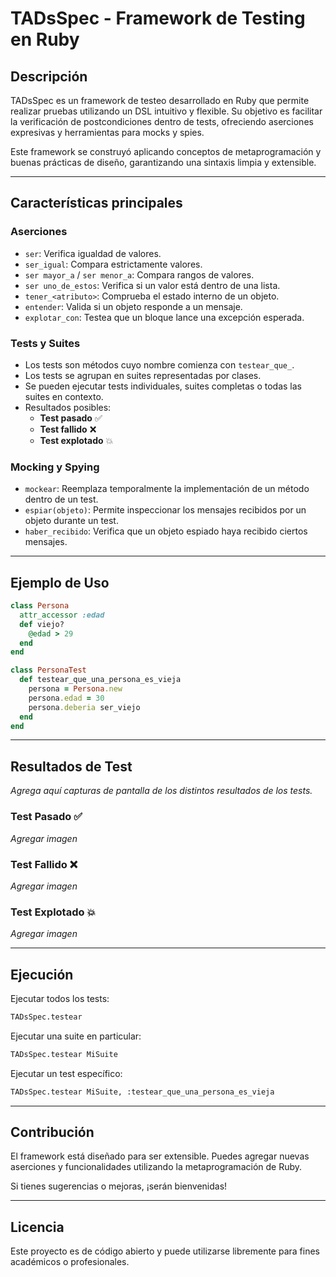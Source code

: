 # TADsSpec - Framework de Testing en Ruby

## Descripción
TADsSpec es un framework de testeo desarrollado en Ruby que permite realizar pruebas utilizando un DSL intuitivo y flexible. Su objetivo es facilitar la verificación de postcondiciones dentro de tests, ofreciendo aserciones expresivas y herramientas para mocks y spies.

Este framework se construyó aplicando conceptos de metaprogramación y buenas prácticas de diseño, garantizando una sintaxis limpia y extensible.

---

## Características principales

### Aserciones
- `ser`: Verifica igualdad de valores.
- `ser_igual`: Compara estrictamente valores.
- `ser mayor_a` / `ser menor_a`: Compara rangos de valores.
- `ser uno_de_estos`: Verifica si un valor está dentro de una lista.
- `tener_<atributo>`: Comprueba el estado interno de un objeto.
- `entender`: Valida si un objeto responde a un mensaje.
- `explotar_con`: Testea que un bloque lance una excepción esperada.

### Tests y Suites
- Los tests son métodos cuyo nombre comienza con `testear_que_`.
- Los tests se agrupan en suites representadas por clases.
- Se pueden ejecutar tests individuales, suites completas o todas las suites en contexto.
- Resultados posibles:
  - **Test pasado** ✅
  - **Test fallido** ❌
  - **Test explotado** 💥

### Mocking y Spying
- `mockear`: Reemplaza temporalmente la implementación de un método dentro de un test.
- `espiar(objeto)`: Permite inspeccionar los mensajes recibidos por un objeto durante un test.
- `haber_recibido`: Verifica que un objeto espiado haya recibido ciertos mensajes.

---

## Ejemplo de Uso

```ruby
class Persona
  attr_accessor :edad
  def viejo?
    @edad > 29
  end
end

class PersonaTest
  def testear_que_una_persona_es_vieja
    persona = Persona.new
    persona.edad = 30
    persona.deberia ser_viejo
  end
end
```

---

## Resultados de Test
_Agrega aquí capturas de pantalla de los distintos resultados de los tests._

### Test Pasado ✅
_Agregar imagen_

### Test Fallido ❌
_Agregar imagen_

### Test Explotado 💥
_Agregar imagen_

---

## Ejecución
Ejecutar todos los tests:
```sh
TADsSpec.testear
```

Ejecutar una suite en particular:
```sh
TADsSpec.testear MiSuite
```

Ejecutar un test específico:
```sh
TADsSpec.testear MiSuite, :testear_que_una_persona_es_vieja
```

---

## Contribución
El framework está diseñado para ser extensible. Puedes agregar nuevas aserciones y funcionalidades utilizando la metaprogramación de Ruby.

Si tienes sugerencias o mejoras, ¡serán bienvenidas!

---

## Licencia
Este proyecto es de código abierto y puede utilizarse libremente para fines académicos o profesionales.

